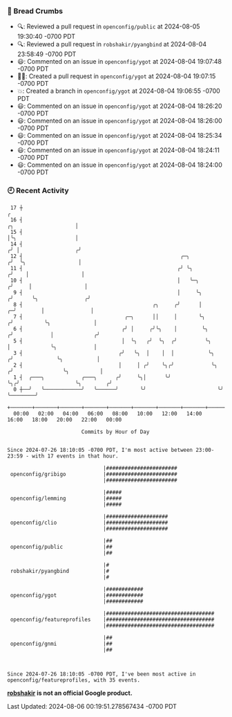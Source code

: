 ### 🍞 Bread Crumbs

 * 🔍: Reviewed a pull request in  `openconfig/public` at 2024-08-05 19:30:40 -0700 PDT
 * 🔍: Reviewed a pull request in  `robshakir/pyangbind` at 2024-08-04 23:58:49 -0700 PDT
 * 😃: Commented on an issue in `openconfig/ygot` at 2024-08-04 19:07:48 -0700 PDT
 * ✍🏼: Created a pull request in `openconfig/ygot` at 2024-08-04 19:07:15 -0700 PDT
 * 💥: Created a branch in `openconfig/ygot` at 2024-08-04 19:06:55 -0700 PDT
 * 😃: Commented on an issue in `openconfig/ygot` at 2024-08-04 18:26:20 -0700 PDT
 * 😃: Commented on an issue in `openconfig/ygot` at 2024-08-04 18:26:00 -0700 PDT
 * 😃: Commented on an issue in `openconfig/ygot` at 2024-08-04 18:25:34 -0700 PDT
 * 😃: Commented on an issue in `openconfig/ygot` at 2024-08-04 18:24:11 -0700 PDT
 * 😃: Commented on an issue in `openconfig/ygot` at 2024-08-04 18:24:00 -0700 PDT

### 🕘 Recent Activity
```
 17 ┼                                                                                                  ╭
 16 ┤                                                                            ╭╮                    │
 15 ┤                                                                            │╰╮                   │
 14 ┤                                                                           ╭╯ │                  ╭╯
 12 ┤                                                   ╭─╮                    ╭╯  ╰╮                 │
 11 ┤                                                  ╭╯ ╰╮                  ╭╯    │                 │
 10 ┤                                                  │   ╰─╮               ╭╯     │                 │
  9 ┤                                                  │     ╰╮             ╭╯      ╰╮               ╭╯
  8 ┤                                          ╭╮     ╭╯      │           ╭─╯        │               │
  7 ┤                                 ╭─╮      ││     │       ╰╮         ╭╯          ╰╮              │
  6 ┤                                ╭╯ │     ╭╯╰╮    │        ╰╮       ╭╯            │             ╭╯
  5 ┤                                │  ╰╮   ╭╯  ╰╮  ╭╯         ╰╮      │             ╰╮            │
  3 ┤                               ╭╯   ╰╮  │    │  │           ╰╮    ╭╯              ╰╮           │
  2 ┤                               │     │ ╭╯    ╰╮╭╯            ╰╮  ╭╯                ╰╮          │
  1 ┤  ╭───╮            ╭───╮      ╭╯     ╰╮│      ╰╯              ╰╮╭╯                  ╰╮        ╭╯
  0 ┼──╯   ╰────────────╯   ╰──────╯       ╰╯                       ╰╯                    ╰────────╯
    +───────+───────+───────+───────+───────+───────+───────+───────+───────+───────+───────+───────+────
  00:00   02:00   04:00   06:00   08:00   10:00   12:00   14:00   16:00   18:00   20:00   22:00   00:00   

						Commits by Hour of Day


Since 2024-07-26 18:10:05 -0700 PDT, I'm most active between 23:00-23:59 - with 17 events in that hour.

```



```
                               |#######################
 openconfig/gribigo            |#######################
                               |#######################

                               |#####
 openconfig/lemming            |#####
                               |#####

                               |####################
 openconfig/clio               |####################
                               |####################

                               |##
 openconfig/public             |##
                               |##

                               |#
 robshakir/pyangbind           |#
                               |#

                               |############
 openconfig/ygot               |############
                               |############

                               |###################################
 openconfig/featureprofiles    |###################################
                               |###################################

                               |##
 openconfig/gnmi               |##
                               |##



Since 2024-07-26 18:10:05 -0700 PDT, I've been most active in openconfig/featureprofiles, with 35 events.

```
**[robshakir](mailto:robjs@google.com) is not an official Google product.**  


Last Updated: 2024-08-06 00:19:51.278567434 -0700 PDT
